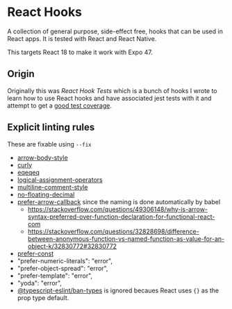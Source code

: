 # React Hooks

A collection of general purpose, side-effect free, hooks that can be used in React apps.  It is tested with React and React Native.

This targets React 18 to make it work with Expo 47.

## Origin

Originally this was *React Hook Tests* which is a bunch of hooks I wrote to learn how to use React hooks and have associated jest tests with it and attempt to get a [good test coverage](https://trajano.github.io/react-hooks/lcov-report/).

## Explicit linting rules

These are fixable using `--fix`

* [arrow-body-style](https://eslint.org/docs/latest/rules/arrow-body-style)
* [curly](https://eslint.org/docs/latest/rules/curly)
* [eqeqeq](https://eslint.org/docs/latest/rules/eqeqeq)
* [logical-assignment-operators](https://eslint.org/docs/latest/rules/logical-assignment-operators)
* [multiline-comment-style](https://eslint.org/docs/latest/rules/multiline-comment-style)
* [no-floating-decimal](https://eslint.org/docs/latest/rules/no-floating-decimal)
* [prefer-arrow-callback](https://eslint.org/docs/latest/rules/prefer-arrow-callback) since the naming is done automatically by babel
  * https://stackoverflow.com/questions/49306148/why-is-arrow-syntax-preferred-over-function-declaration-for-functional-react-com
  * https://stackoverflow.com/questions/32828698/difference-between-anonymous-function-vs-named-function-as-value-for-an-object-k/32830772#32830772
* [prefer-const](https://eslint.org/docs/latest/rules/prefer-const)
* "prefer-numeric-literals": "error",
* "prefer-object-spread": "error",
* "prefer-template": "error",
* "yoda": "error",
* [@typescript-eslint/ban-types](https://typescript-eslint.io/rules/ban-types) is ignored becaues React uses `{}` as the prop type default.
